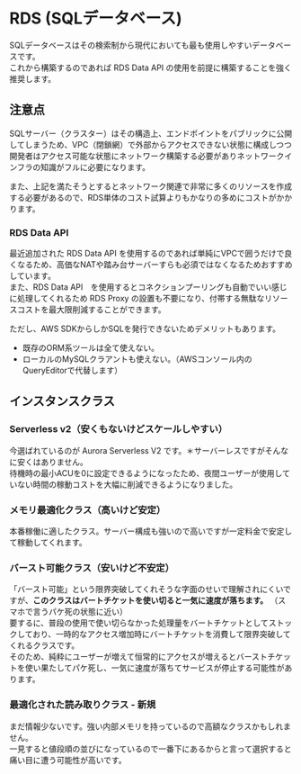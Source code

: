 # RDS (SQLデータベース)

SQLデータベースはその検索制から現代においても最も使用しやすいデータベースです。  
これから構築するのであれば RDS Data API の使用を前提に構築することを強く推奨します。

## 注意点

SQLサーバー（クラスター）はその構造上、エンドポイントをパブリックに公開してしまうため、VPC（閉鎖網）で外部からアクセスできない状態に構成しつつ開発者はアクセス可能な状態にネットワーク構築する必要がありネットワークインフラの知識がフルに必要になります。

また、上記を満たそうとするとネットワーク関連で非常に多くのリソースを作成する必要があるので、RDS単体のコスト試算よりもかなりの多めにコストがかかります。

### RDS Data API

最近追加された RDS Data API を使用するのであれば単純にVPCで囲うだけで良くなるため、高価なNATや踏み台サーバーすらも必須ではなくなるためおすすめしています。  
また、RDS Data API　を使用するとコネクションプーリングも自動でいい感じに処理してくれるため RDS Proxy の設置も不要になり、付帯する無駄なリソースコストを最大限削減することができます。

ただし、AWS SDKからしかSQLを発行できないためデメリットもあります。

- 既存のORM系ツールは全て使えない。
- ローカルのMySQLクラアントも使えない。（AWSコンソール内のQueryEditorで代替します）

## インスタンスクラス

### Serverless v2（安くもないけどスケールしやすい）

今選ばれているのが Aurora Serverless V2 です。＊サーバーレスですがそんなに安くはありません。  
待機時の最小ACUを0に設定できるようになったため、夜間ユーザーが使用していない時間の稼動コストを大幅に削減できるようになりました。

### メモリ最適化クラス（高いけど安定）

本番稼働に適したクラス。サーバー構成も強いので高いですが一定料金で安定して稼動してくれます。

### バースト可能クラス（安いけど不安定）

「バースト可能」という限界突破してくれそうな字面のせいで理解されにくいですが、**このクラスはバートチケットを使い切ると一気に速度が落ちます。** （スマホで言うパケ死の状態に近い）  
要するに、普段の使用で使い切らなかった処理量をバートチケットとしてストックしており、一時的なアクセス増加時にバートチケットを消費して限界突破してくれるクラスです。  
そのため、純粋にユーザーが増えて恒常的にアクセスが増えるとバーストチケットを使い果たしてパケ死し、一気に速度が落ちてサービスが停止する可能性があります。

### 最適化された読み取りクラス - 新規

まだ情報少ないです。強い内部メモリを持っているので高額なクラスかもしれません。  
一見すると値段順の並びになっているので一番下にあるからと言って選択すると痛い目に遭う可能性が高いです。
